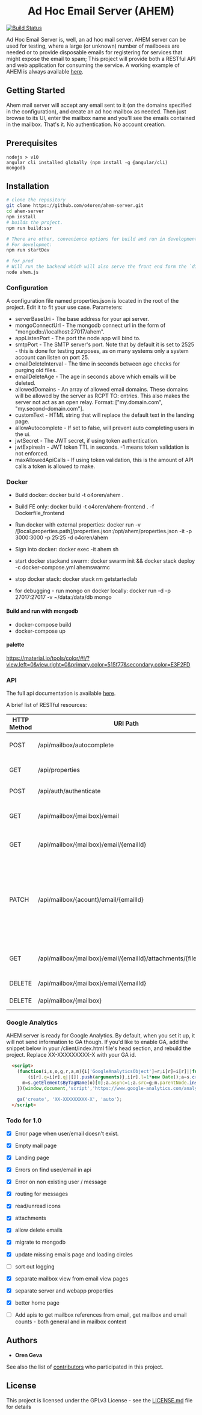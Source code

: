 <h1 align="center">
  Ad Hoc Email Server (AHEM)
</h1>

[![Build Status](https://travis-ci.org/o4oren/Ad-Hoc-Email-Server.svg?branch=master)](https://travis-ci.org/o4oren/Ad-Hoc-Email-Server)

Ad Hoc Email Server is, well, an ad hoc mail server. 
AHEM server can be used for testing, where a large (or unknown) number of mailboxes are needed or to provide disposable emails for registering for services that might expose the email to spam;
This project will provide both a RESTful API and web application for consuming the service.
A working example of AHEM is always available [here](https://www.ahem.email "AHEM - Ad Hoc Disposable Temporary Email addresss").

## Getting Started
Ahem mail server will accept any email sent to it (on the domains specified in the configuration), and create an ad hoc mailbox as needed.
Then just browse to its UI, enter the mailbox name and you'll see the emails contained in the mailbox.
That's it. No authentication. No account creation.

## Prerequisites
```
nodejs > v10 
angular cli installed globally (npm install -g @angular/cli)
mongodb
```

## Installation
```bash
# clone the repository
git clone https://github.com/o4oren/ahem-server.git
cd ahem-server
npm install
# builds the project.
npm run build:ssr

# There are other, convenience options for build and run in development mode.
# For developmet:
npm run startDev

# for prod
# Will run the backend which will also serve the front end form the `dist` folder.
node ahem.js


```

### Configuration
A configuration file named properties.json is located in the root of the project.
Edit it to fit your use case.
Parameters:
* serverBaseUri - The base address for your api server.
* mongoConnectUrl - The mongodb connect url in the form of "mongodb://localhost:27017/ahem".
* appListenPort - The port the node app will bind to.
* smtpPort - The SMTP server's port. Note that by default it is set to 2525 - this is done for testing purposes, as on many systems only a system account can listen on port 25.
* emailDeleteInterval - The time in seconds between age checks for purging old files.
* emailDeleteAge - The age in seconds above which emails will be deleted.
* allowedDomains - An array of allowed email domains. These domains will be allowed by the server as RCPT TO: entries. This also makes the server not act as an open relay. Format: ["my.domain.com", "my.second-domain.com"].
* customText - HTML string that will replace the default text in the landing page.
* allowAutocomplete - If set to false, will prevent auto completing users in the ui.
* jwtSecret -  The JWT secret, if using token authentication.
* jwtExpiresIn - JWT token TTL in seconds. -1 means token validation is not enforced.
* maxAllowedApiCalls -  If using token validation, this is the amount of API calls a token is allowed to make.

### Docker
* Build docker: docker build -t o4oren/ahem .
* Build FE only: docker build -t o4oren/ahem-frontend . -f Dockerfile_frontend 
* Run docker with external properties: docker run -v /[local.properties.path]/properties.json:/opt/ahem/properties.json -it -p 3000:3000 -p 25:25 -d o4oren/ahem
* Sign into docker: docker exec -it ahem sh
* start docker stackand swarm: docker swarm init && docker stack deploy -c docker-compose.yml ahemswarmc
* stop docker stack: docker stack rm getstartedlab

* for debugging - run mongo on docker locally: docker run -d -p 27017:27017 -v ~/data:/data/db mongo

#### Build and run with mongodb
* docker-compose build
* docker-compose up

#### palette ####
https://material.io/tools/color/#!/?view.left=0&view.right=0&primary.color=515f77&secondary.color=E3F2FD

### API

The full api documentation is available [here](https://www.ahem.email/help/api "AHEM - API Help").

A brief list of RESTful resources:

HTTP Method | URI Path | Parameters | Descritpion
--- | --- | --- | ---
POST | /api/mailbox/autocomplete | { "prefix":"value" } | Returns a partial list of mailboxes.
GET | /api/properties | |Returns global system properties.
POST | /api/auth/authenticate | { } | Returns an access token.
GET | /api/mailbox/{mailbox}/email | |Returns a list of the email objects in the mailbox.
GET | /api/mailbox/{mailbox}/email/{emailId} | |Gets the contents of a specific email.
PATCH | /api/mailbox/{acount}/email/{emailId} | {"isRead" : true} |Updates the emailInfo object (representation of the email meta data in the mailbox). Currently, only the isRead field is supported.
GET | /api/mailbox/{mailbox}/email/{emailId}/attachments/{filename} | |Downloads a specific attachment from an email.
DELETE | /api/mailbox/{mailbox}/email/{emailId} | |Deletes a specific email.
DELETE | /api/mailbox/{mailbox} | | Deletes a whole mailbox.

### Google Analytics

AHEM server is ready for Google Analytics. By default, when you set it up, it will not send information to GA though.
If you'd like to enable GA, add the snippet below in your /client/index.html file's head section, and rebuild the project.
Replace XX-XXXXXXXXX-X with your GA id.
```html
  <script>
    (function(i,s,o,g,r,a,m){i['GoogleAnalyticsObject']=r;i[r]=i[r]||function(){
        (i[r].q=i[r].q||[]).push(arguments)},i[r].l=1*new Date();a=s.createElement(o),
      m=s.getElementsByTagName(o)[0];a.async=1;a.src=g;m.parentNode.insertBefore(a,m)
    })(window,document,'script','https://www.google-analytics.com/analytics.js','ga');

    ga('create', 'XX-XXXXXXXXX-X', 'auto');
  </script>
```

### Todo for 1.0

- [x] Error page when user/email doesn't exist.
- [x] Empty mail page
- [x] Landing page
- [x] Errors on find user/email in api
- [x] Error on non existing user / message
- [x] routing for messages
- [x] read/unread icons
- [x] attachments
- [x] allow delete emails
- [x] migrate to mongodb
- [x] update missing emails page and loading circles
- [ ]  sort out logging
- [x] separate  mailbox view from email view pages 
- [x] separate  server and webapp properties 
- [x] better home page
- [ ] Add apis to get mailbox references from email, get mailbox and email counts - both general and in mailbox context


## Authors

* **Oren Geva**

See also the list of [contributors](https://github.com/o4oren/ahem-server/contributors) who participated in this project.

## License

This project is licensed under the GPLv3 License - see the [LICENSE.md](LICENSE.md) file for details



